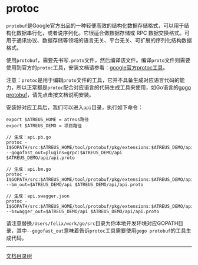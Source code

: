 # protoc

`protobuf`是Google官方出品的一种轻便高效的结构化数据存储格式，可以用于结构化数据串行化，或者说序列化。它很适合做数据存储或 RPC 数据交换格式。可用于通讯协议、数据存储等领域的语言无关、平台无关、可扩展的序列化结构数据格式。

使用`protobuf`，需要先书写`.proto`文件，然后编译该文件。编译`proto`文件则需要使用到官方的`protoc`工具，安装文档请参看：[google官方protoc工具](https://github.com/protocolbuffers/protobuf#protocol-compiler-installation)。

注意：`protoc`是用于编辑`proto`文件的工具，它并不具备生成对应语言代码的能力，所以正常都是`protoc`配合对应语言的代码生成工具来使用，如Go语言的[gogo protobuf](https://github.com/gogo/protobuf)，请先点击按文档说明安装。

安装好对应工具后，我们可以进入`api`目录，执行如下命令：

```shell
export $ATREUS_HOME = atreus路径
export $ATREUS_DEMO = 项目路径

// 生成：api.pb.go
protoc -I$GOPATH/src:$ATREUS_HOME/tool/protobuf/pkg/extensions:$ATREUS_DEMO/api --gogofast_out=plugins=grpc:$ATREUS_DEMO/api $ATREUS_DEMO/api/api.proto

// 生成：api.bm.go
protoc -I$GOPATH/src:$ATREUS_HOME/tool/protobuf/pkg/extensions:$ATREUS_DEMO/api --bm_out=$ATREUS_DEMO/api $ATREUS_DEMO/api/api.proto

// 生成：api.swagger.json
protoc -I$GOPATH/src:$ATREUS_HOME/tool/protobuf/pkg/extensions:$ATREUS_DEMO/api --bswagger_out=$ATREUS_DEMO/api $ATREUS_DEMO/api/api.proto
```

请注意替换`/Users/felix/work/go/src`目录为你本地开发环境对应GOPATH目录，其中`--gogofast_out`意味着告诉`protoc`工具需要使用`gogo protobuf`的工具生成代码。

-------------

[文档目录树](summary.md)
